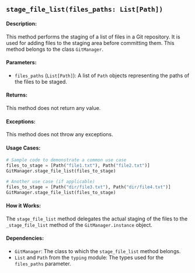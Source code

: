 ## `stage_file_list(files_paths: List[Path])`

#### Description:
This method performs the staging of a list of files in a Git repository. It is used for adding files to the staging area before committing them. This method belongs to the class `GitManager`.

#### Parameters:
- `files_paths` (`List[Path]`): A list of `Path` objects representing the paths of the files to be staged.

#### Returns:
This method does not return any value.

#### Exceptions:
This method does not throw any exceptions.

#### Usage Cases:

```python
# Sample code to demonstrate a common use case
files_to_stage = [Path("file1.txt"), Path("file2.txt")]
GitManager.stage_file_list(files_to_stage)

# Another use case (if applicable)
files_to_stage = [Path("dir/file3.txt"), Path("dir/file4.txt")]
GitManager.stage_file_list(files_to_stage)
```

#### How it Works:
The `stage_file_list` method delegates the actual staging of the files to the `_stage_file_list` method of the `GitManager.instance` object.

#### Dependencies:
- `GitManager`: The class to which the `stage_file_list` method belongs.
- `List` and `Path` from the `typing` module: The types used for the `files_paths` parameter.